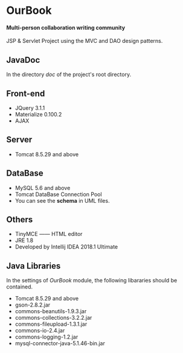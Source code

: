 # OurBook
#### Multi-person collaboration writing community

JSP & Servlet Project using the MVC and DAO design patterns.

## JavaDoc
In the directory *doc* of the project's root directory.

## Front-end
- JQuery 3.1.1
- Materialize 0.100.2
- AJAX

## Server

- Tomcat 8.5.29 and above

## DataBase
- MySQL 5.6 and above
- Tomcat DataBase Connection Pool
- You can see the **schema** in UML files.

## Others
- TinyMCE —— HTML editor
- JRE 1.8
- Developed by Intellij IDEA 2018.1 Ultimate

## Java Libraries
In the settings of *OurBook* module, the following libararies should be contained.
- Tomcat 8.5.29 and above
- gson-2.8.2.jar
- commons-beanutils-1.9.3.jar
- commons-collections-3.2.2.jar
- commons-fileupload-1.3.1.jar
- commons-io-2.4.jar
- commons-logging-1.2.jar
- mysql-connector-java-5.1.46-bin.jar
